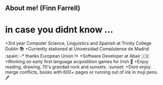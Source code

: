 ## About me! (Finn Farrell)
# in case you didnt know ...

+3rd year Computer Science, Linguistics and Spanish at Trinity College Dublin :books:
+Currently stationed at Universidad Complutense de Madrid :spain:
     -* thanks European Union !* 
+Software Developer at Abair :ireland: 
+Working on early first language acquistition games for Irish :jigsaw:
+Enjoy reading, drawing, 70's grandad rock and sunsets. :sunset:
+Dont enjoy merge conflicts, books with 600+ pages or running out of ink in muji pens. :pen:

